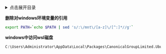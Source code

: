 <details>
<summary>点击展开目录</summary>
<!-- TOC -->
<!-- /TOC -->
</details>


**删除对windows环境变量的引用**

```bash
export PATH=`echo $PATH | sed 's/:\/mnt\/[a-z]\/[^:]*//g'`
```

**windows中访问wsl磁盘**

```bash
C:\Users\Administrator\AppData\Local\Packages\CanonicalGroupLimited.UbuntuonWindows_79rhkp1fndgsc\LocalState\rootfs
```

